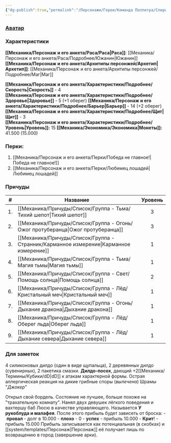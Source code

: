 ```yaml
---
{"dg-publish":true,"permalink":"/Персонажи/Герои/Команда Поллитра/Спиридон/","noteIcon":"","created":"2025-08-22T13:38:22.389+03:00","updated":"2025-08-20T13:39:07.212+03:00"}
---
```


### [Аватар](Спиридон.jpg)
### Характеристики
**[[Механика/Персонаж и его анкета/Раса/Раса\|Раса]]**: [[Механика/Персонаж и его анкета/Раса/Подробнее/Южанин\|Южанин]]
**[[Механика/Персонаж и его анкета/Архитипы персонжей/Архетип\|Архетип]]**: [[Механика/Персонаж и его анкета/Архитипы персонжей/Подробнее/Маг\|Маг]]

 **[[Механика/Персонаж и его анкета/Характеристики/Подробнее/Скорость\|Скорость]]** - 4  
 **[[Механика/Персонаж и его анкета/Характеристики/Подробнее/Здоровье\|Здоровье]]** - 5 (+1 оберег)
 **[[Механика/Персонаж и его анкета/Характеристики/Подробнее/Барьер\|Барьер]]** - 14 (+2 оберег)
 **[[Механика/Персонаж и его анкета/Характеристики/Подробнее/Щит\|Щит]]** - 3   
 **[[Механика/Персонаж и его анкета/Характеристики/Подробнее/Уровень\|Уровень]]:** 15
**[[Механика/Экономика/Экономика\|Монеты]]:** 41.500  (15.000)

### Перки:
1. [[Механика/Персонаж и его анкета/Перки/Победа не главное!\|Победа не главное!]]
2. [[Механика/Персонаж и его анкета/Перки/Любимец лошадей\|Любимец лошадей]]

### Причуды

| #   | Название                | Уровень |
| --- | ----------------------- |:-------:|
| 1.  | [[Механика/Причуды/Список/Группа - Тьма/Тихий шепот\|Тихий шепот]]         |    3    |
| 2.  | [[Механика/Причуды/Список/Группа - Огонь/Ожог протуберанца\|Ожог протуберанца]]   |    3    |
| 3.  | [[Механика/Причуды/Список/Группа - Странник/Карманное измерение\|Карманное измерение]] |    1    |
| 4.  | [[Механика/Причуды/Список/Группа - Тьма/Магия тьмы\|Магия тьмы]]          |    1    |
| 5.  | [[Механика/Причуды/Список/Группа - Свет/Помощь солнца\|Помощь солнца]]       |    2    |
| 6.  | [[Механика/Причуды/Список/Группа - Лёд/Кристальный меч\|Кристальный меч]]     |    1    |
| 7.  | [[Механика/Причуды/Список/Группа - Огонь/Дыхание дракона\|Дыхание дракона]]     |    1    |
| 8.  | [[Механика/Причуды/Список/Группа - Лёд/Оберег льда\|Оберег льда]]         |    1    |
| 9.  | [[Механика/Причуды/Список/Группа - Лёд/Дыхание севера\|Дыхание севера]]      |    1    |

### Для заметок
4 силиконовых дилдо (один в виде щупальца), 2 деревянных дилдо (сувенирных), 2 пакетика смазки.
**Дилдо-посох**, дающий +2[[Механика/Термины/Кубики/dD\|dD]] к атакам характерной формы.
Острая аллергическая реакция на дикие грибные споры (*вылечена*)
Шрамы "*Джокер*"

Открыл свой бордель. Состояние не лучшее, больше похоже на "трахательную комнату". Нанял двух девушек лёгкого поведения и вахтершу баб Люсю в качестве управляющего.  Называется **У рукоблуда и малафея**. 
После этого прибыль будет зависеть от броска:
- **провал** - долг в 10.000 
- **плохо** - 0
- **успех** - прибыль 10.000
- **Крит**! - прибыль 15.000
Прибыль записывается как потенциальная (в скобках) и [[system/templates/Персонаж\|Персонаж]] её получает лишь по возвращению в город (завершение арки).


